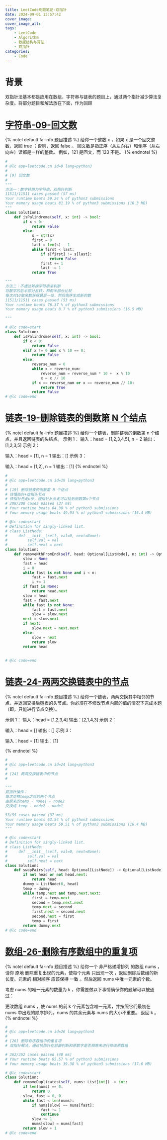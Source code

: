 ```yaml
---
title: LeetCode刷题笔记-双指针
date: 2024-09-01 13:57:42
cover_image:
cover_image_alt:
tags:
    - LeetCode
    - Algorithm
    - 数据结构与算法
    - 双指针
categories:
    - Code
---
```


# 背景
双指针法基本都是应用在数组，字符串与链表的题目上，通过两个指针减少算法复杂度。将部分题目和解法放在下面，作为回顾

# [字符串-09-回文数](https://leetcode.cn/problems/palindrome-number/description/)

{% notel default fa-info 题目描述 %}
给你一个整数 x ，如果 x 是一个回文整数，返回 true ；否则，返回 false 。
回文数是指正序（从左向右）和倒序（从右向左）读都是一样的整数。
例如，121 是回文，而 123 不是。
{% endnotel %}

```python
#
# @lc app=leetcode.cn id=9 lang=python3
#
# [9] 回文数
#
"""
方法一：数字转换为字符串，双指针判断
11511/11511 cases passed (57 ms)
Your runtime beats 59.24 % of python3 submissions
Your memory usage beats 81.19 % of python3 submissions (16.3 MB)
"""
class Solution1:
    def isPalindrome(self, x: int) -> bool:
        if x < 0:
            return False
        else:
            s = str(x)
            first = 0
            last = len(s) - 1
            while first < last:
                if s[first] != s[last]:
                    return False
                first += 1
                last -= 1
            return True

"""
方法二：不通过转换字符串来判断
将数字的后半部分反转，和前半部分比较
每次对10取余数获得最后一位，然后倒序生成新的数
11511/11511 cases passed (53 ms)
Your runtime beats 76.37 % of python3 submissions
Your memory usage beats 8.7 % of python3 submissions (16.5 MB)

"""

# @lc code=start
class Solution:
    def isPalindrome(self, x: int) -> bool:
        if x < 0:
            return False
        elif x != 0 and x % 10 == 0:
            return False
        else:
            reverse_num = 0
            while x > reverse_num:
                reverse_num = reverse_num * 10 +  x % 10
                x = x // 10
            if x == reverse_num or x == reverse_num // 10:
                return True
            return False
# @lc code=end
```

# [链表-19-删除链表的倒数第 N 个结点](https://leetcode.cn/problems/remove-nth-node-from-end-of-list/discussion/)

{% notel default fa-info 题目描述 %}
给你一个链表，删除链表的倒数第 n 个结点，并且返回链表的头结点。
示例 1：
输入：head = [1,2,3,4,5], n = 2
输出：[1,2,3,5]
示例 2：

输入：head = [1], n = 1
输出：[]
示例 3：

输入：head = [1,2], n = 1
输出：[1]
{% endnotel %}

```python
#
# @lc app=leetcode.cn id=19 lang=python3
#
# [19] 删除链表的倒数第 N 个结点
# 快慢指针+虚拟头节点
# 快指针先走n步，慢指针从头走可以找到倒数第n个节点
# 208/208 cases passed (37 ms)
# Your runtime beats 64.38 % of python3 submissions
# Your memory usage beats 49.93 % of python3 submissions (16.4 MB)

# @lc code=start
# Definition for singly-linked list.
# class ListNode:
#     def __init__(self, val=0, next=None):
#         self.val = val
#         self.next = next
class Solution:
    def removeNthFromEnd(self, head: Optional[ListNode], n: int) -> Optional[ListNode]:
        slow = None
        fast = head
        i = 0
        while fast is not None and i < n:
            fast = fast.next
            i += 1
        if fast is None:
            return head.next
        slow = head
        fast = fast.next
        while fast is not None:
            fast = fast.next
            slow = slow.next
        next = slow.next
        if next:
            slow.next = next.next
        else:
            slow = next
            return slow
        return head
            
        
# @lc code=end
```

# [链表-24-两两交换链表中的节点](https://leetcode.cn/problems/swap-nodes-in-pairs/discussion/)

{% notel default fa-info 题目描述 %}
给你一个链表，两两交换其中相邻的节点，并返回交换后链表的头节点。你必须在不修改节点内部的值的情况下完成本题（即，只能进行节点交换）。

示例 1：
输入：head = [1,2,3,4]
输出：[2,1,4,3]
示例 2：

输入：head = []
输出：[]
示例 3：

输入：head = [1]
输出：[1]

{% endnotel %}


```python
#
# @lc app=leetcode.cn id=24 lang=python3
#
# [24] 两两交换链表中的节点
#

"""
双指针操作：
每次交换temp之后的两个节点
由原来的temp - node1 - node2
交换成 temp - node2 - node1

55/55 cases passed (37 ms)
Your runtime beats 63.54 % of python3 submissions
Your memory usage beats 59.51 % of python3 submissions (16.4 MB)
"""

# @lc code=start
# Definition for singly-linked list.
# class ListNode:
#     def __init__(self, val=0, next=None):
#         self.val = val
#         self.next = next
class Solution:
    def swapPairs(self, head: Optional[ListNode]) -> Optional[ListNode]:
        if not head or not head.next:
            return head
        dummy = ListNode(0, head)
        temp = dummy
        while temp.next and temp.next.next:
            first = temp.next
            second = temp.next.next
            temp.next = second
            first.next = second.next
            second.next = first
            temp = first
        return dummy.next
# @lc code=end
```

# [数组-26-删除有序数组中的重复项]()

{% notel default fa-info 题目描述 %}
给你一个 非严格递增排列 的数组 nums ，请你 原地 删除重复出现的元素，使每个元素 只出现一次 ，返回删除后数组的新长度。元素的 相对顺序 应该保持 一致 。然后返回 nums 中唯一元素的个数。

考虑 nums 的唯一元素的数量为 k ，你需要做以下事情确保你的题解可以被通过：

更改数组 nums ，使 nums 的前 k 个元素包含唯一元素，并按照它们最初在 nums 中出现的顺序排列。nums 的其余元素与 nums 的大小不重要。
返回 k 。
{% endnotel %}
```python
#
# @lc app=leetcode.cn id=26 lang=python3
#
# [26] 删除有序数组中的重复项
# 双指针解决，通过快指针在前面判断和原数字是否相等来进行修改原数组

# 362/362 cases passed (40 ms)
# Your runtime beats 65.57 % of python3 submissions
# Your memory usage beats 39.38 % of python3 submissions (17.6 MB)

# @lc code=start
class Solution:
    def removeDuplicates(self, nums: List[int]) -> int:
        if len(nums) == 0:
            return 0
        slow, fast = 0, 0
        while fast < len(nums):
            if nums[slow] == nums[fast]:
                fast += 1
                continue
            slow += 1
            nums[slow] = nums[fast]
        return slow + 1
# @lc code=end

```
